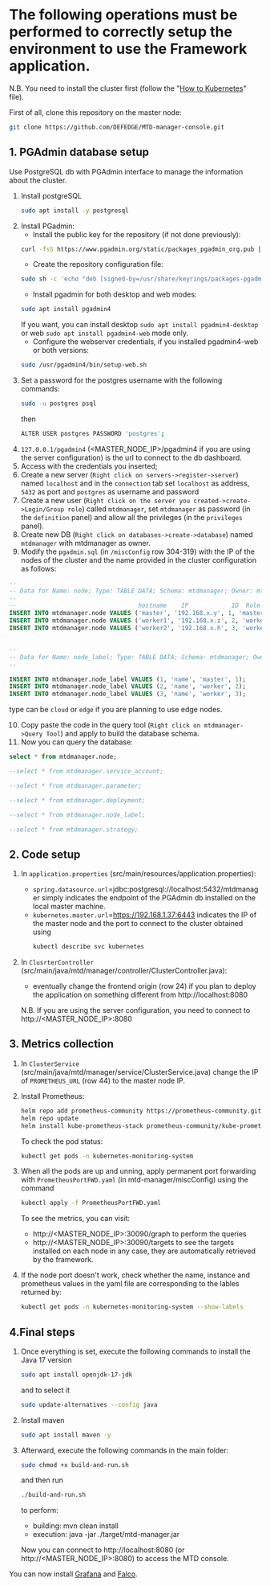 # The following operations must be performed to correctly setup the environment to use the Framework application. 
N.B. You need to install the cluster first (follow the "[How to Kubernetes](How_to_kubernetes.md)" file).

First of all, clone this repository on the master node:
```sh	
git clone https://github.com/DEFEDGE/MTD-manager-console.git
```

## 1. PGAdmin database setup

Use PostgreSQL db with PGAdmin interface to manage the information about the cluster.
1. Install postgreSQL
	```sh	
 	sudo apt install -y postgresql
 	```
2. Install PGadmin:
	- Install the public key for the repository (if not done previously):
	```sh	
 	curl -fsS https://www.pgadmin.org/static/packages_pgadmin_org.pub | sudo gpg --dearmor -o /usr/share/keyrings/packages-pgadmin-org.gpg
 	```
 	- Create the repository configuration file:
	```sh
	sudo sh -c 'echo "deb [signed-by=/usr/share/keyrings/packages-pgadmin-org.gpg] https://ftp.postgresql.org/pub/pgadmin/pgadmin4/apt/$(lsb_release -cs) pgadmin4 main" > /etc/apt/sources.list.d/pgadmin4.list && apt update'
 	```
	- Install pgadmin for both desktop and web modes:
	```sh
 	sudo apt install pgadmin4
 	```
	If you want, you can install desktop `sudo apt install pgadmin4-desktop` or web `sudo apt install pgadmin4-web` mode only.
	- Configure the webserver credentials, if you installed pgadmin4-web or both versions:
	```sh
	sudo /usr/pgadmin4/bin/setup-web.sh
 	```
3. Set a password for the postgres username with the following commands:
 	```sh
	sudo -u postgres psql
 	```
	then
 	```sh
 	ALTER USER postgres PASSWORD 'postgres';
 	```
4. `127.0.0.1/pgadmin4` (<MASTER_NODE_IP>/pgadmin4 if you are using the server configuration) is the url to connect to the db dashboard.
5. Access with the credentials you inserted;
6. Create a new server (`Right click on servers->register->server`) named `localhost` and in the `connection` tab set `localhost` as address, `5432` as port and `postgres` as username and password
7. Create a new user (`Right click on the server you created->create->Login/Group role`) called `mtdmanager`, set `mtdmanager` as password (in the `definition` panel) and allow all the privileges (in the `privileges` panel).
8. Create new DB (`Right click on databases->create->database`) named `mtdmanager` with mtdmanager as owner.
9. Modify the `pgadmin.sql` (in `/miscConfig` row 304-319) with the IP of the nodes of the cluster and the name provided in the cluster configuration as follows:
```sql
--
-- Data for Name: node; Type: TABLE DATA; Schema: mtdmanager; Owner: mtdmanager
--
--                                  hostname    IP            ID  Role    availab Type
INSERT INTO mtdmanager.node VALUES ('master', '192.168.x.y', 1, 'master', true, 'cloud');
INSERT INTO mtdmanager.node VALUES ('worker1', '192.168.x.z', 2, 'worker', true, 'cloud');
INSERT INTO mtdmanager.node VALUES ('worker2', '192.168.x.h', 3, 'worker', true, 'cloud');


--
-- Data for Name: node_label; Type: TABLE DATA; Schema: mtdmanager; Owner: mtdmanager
--

INSERT INTO mtdmanager.node_label VALUES (1, 'name', 'master', 1);
INSERT INTO mtdmanager.node_label VALUES (2, 'name', 'worker', 2);
INSERT INTO mtdmanager.node_label VALUES (3, 'name', 'worker', 3);
```
type can be `cloud` or `edge` if you are planning to use edge nodes.

10. Copy paste the code in the query tool (`Right click on mtdmanager->Query Tool`) and apply to build the database schema.
11. Now you can query the database:
```sql
select * from mtdmanager.node;

--select * from mtdmanager.service_account;

--select * from mtdmanager.parameter;

--select * from mtdmanager.deployment;

--select * from mtdmanager.node_label;

--select * from mtdmanager.strategy;
```

## 2. Code setup
1. In `application.properties` (src/main/resources/application.properties):
  	- `spring.datasource.url`=jdbc:postgresql://localhost:5432/mtdmanager simply indicates the endpoint of the PGAdmin db installed on the local master machine.
  	- `kubernetes.master.url`=https://192.168.1.37:6443 indicates the IP of the master node and the port to connect to the cluster obtained using
      	```sh
      	kubectl describe svc kubernetes
      	```
5. In `ClusrterController` (src/main/java/mtd/manager/controller/ClusterController.java):
  	- eventually change the frontend origin (row 24) if you plan to deploy the application on something different from http://localhost:8080

	N.B. If you are using the server configuration, you need to connect to http://<MASTER_NODE_IP>:8080

## 3. Metrics collection
1. In `ClusterService` (src/main/java/mtd/manager/service/ClusterService.java) change the IP of `PROMETHEUS_URL` (row 44) to the master node IP.

2. Install Prometheus:
	```sh
	helm repo add prometheus-community https://prometheus-community.github.io/helm-charts
    helm repo update
   	helm install kube-prometheus-stack prometheus-community/kube-prometheus-stack --namespace kubernetes-monitoring-system --create-namespace
    ```
   
   To check the pod status:
	```sh
   	kubectl get pods -n kubernetes-monitoring-system
   	```
   
4. When all the pods are up and unning, apply permanent port forwarding with `PrometheusPortFWD.yaml` (in mtd-manager/miscConfig) using the command
    ```sh
    kubectl apply -f PrometheusPortFWD.yaml
    ```
   
	To see the metrics, you can visit: 
  	- http://<MASTER_NODE_IP>:30090/graph to perform the queries
  	- http://<MASTER_NODE_IP>:30090/targets to see the targets installed on each node
    in any case, they are automatically retrieved by the framework.

5. If the node port doesn't work, check whether the name, instance and prometheus values in the yaml file are corresponding to the lables returned by:	
	```sh
   	kubectl get pods -n kubernetes-monitoring-system --show-labels
 	```

## 4.Final steps
1. Once everything is set, execute the following commands to install the Java 17 version
	```sh
	sudo apt install openjdk-17-jdk
	```
	and to select it 
	```sh
	sudo update-alternatives --config java
	```

2. Install maven
	```sh
	sudo apt install maven -y
	```
 
3. Afterward, execute the following commands in the main folder:
	```sh
	sudo chmod +x build-and-run.sh
	```
	and then run
	```sh
	./build-and-run.sh
	```
	to perform:
  	- building: mvn clean install
  	- execution: java -jar ./target/mtd-manager.jar  

	Now you can connect to http://localhost:8080 (or http://<MASTER_NODE_IP>:8080) to access the MTD console.

You can now install [Grafana](Grafana_setup.md) and [Falco](Falco_setup.md).
